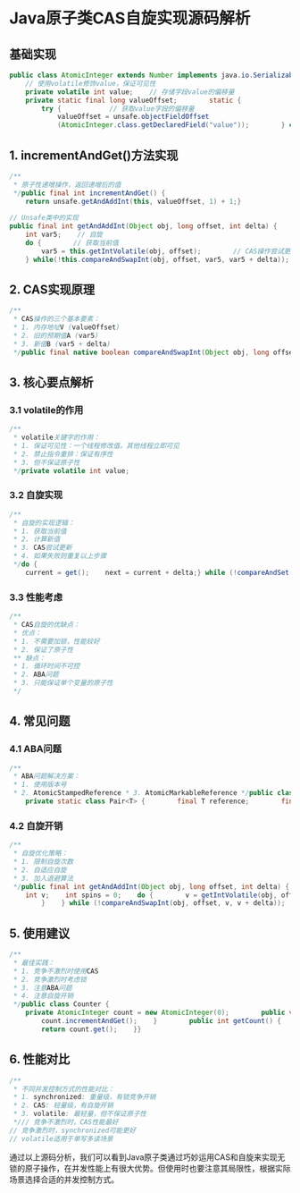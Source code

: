 # Java原子类CAS自旋实现源码解析  
  
## 基础实现  
  
```java  
public class AtomicInteger extends Number implements java.io.Serializable {  
    // 使用volatile修饰value，保证可见性  
    private volatile int value;    // 存储字段value的偏移量  
    private static final long valueOffset;        static {  
        try {            // 获取value字段的偏移量  
            valueOffset = unsafe.objectFieldOffset
            (AtomicInteger.class.getDeclaredField("value"));        } catch (Exception ex) { throw new Error(ex); }    }}  
```  
  
## 1. incrementAndGet()方法实现  
  
```java  
/**  
 * 原子性递增操作，返回递增后的值  
 */public final int incrementAndGet() {  
    return unsafe.getAndAddInt(this, valueOffset, 1) + 1;}  
  
// Unsafe类中的实现  
public final int getAndAddInt(Object obj, long offset, int delta) {  
    int var5;    // 自旋  
    do {        // 获取当前值  
        var5 = this.getIntVolatile(obj, offset);        // CAS操作尝试更新  
    } while(!this.compareAndSwapInt(obj, offset, var5, var5 + delta));    return var5;}  
```  
  
## 2. CAS实现原理  
  
```java  
/**  
 * CAS操作的三个基本要素：  
 * 1. 内存地址V (valueOffset)  
 * 2. 旧的预期值A (var5)  
 * 3. 新值B (var5 + delta)  
 */public final native boolean compareAndSwapInt(Object obj, long offset, int expect, int update);  
```  
  
## 3. 核心要点解析  
  
### 3.1 volatile的作用  
  
```java  
/**  
 * volatile关键字的作用：  
 * 1. 保证可见性：一个线程修改值，其他线程立即可见  
 * 2. 禁止指令重排：保证有序性  
 * 3. 但不保证原子性  
 */private volatile int value;  
```  
  
### 3.2 自旋实现  
  
```java  
/**  
 * 自旋的实现逻辑：  
 * 1. 获取当前值  
 * 2. 计算新值  
 * 3. CAS尝试更新  
 * 4. 如果失败则重复以上步骤  
 */do {  
    current = get();    next = current + delta;} while (!compareAndSet(current, next));  
```  
  
### 3.3 性能考虑  
  
```java  
/**  
 * CAS自旋的优缺点：  
 * 优点：  
 * 1. 不需要加锁，性能较好  
 * 2. 保证了原子性  
 ** 缺点：  
 * 1. 循环时间不可控  
 * 2. ABA问题  
 * 3. 只能保证单个变量的原子性  
 */  
```  
  
## 4. 常见问题  
  
### 4.1 ABA问题  
  
```java  
/**  
 * ABA问题解决方案：  
 * 1. 使用版本号  
 * 2. AtomicStampedReference * 3. AtomicMarkableReference */public class AtomicStampedReference<V> {  
    private static class Pair<T> {        final T reference;        final int stamp;        private Pair(T reference, int stamp) {            this.reference = reference;            this.stamp = stamp;        }    }}  
```  
  
### 4.2 自旋开销  
  
```java  
/**  
 * 自旋优化策略：  
 * 1. 限制自旋次数  
 * 2. 自适应自旋  
 * 3. 加入退避算法  
 */public final int getAndAddInt(Object obj, long offset, int delta) {  
    int v;    int spins = 0;    do {        v = getIntVolatile(obj, offset);        if (spins++ > SPIN_LIMIT) {            Thread.yield(); // 让出CPU  
        }    } while (!compareAndSwapInt(obj, offset, v, v + delta));    return v;}  
```  
  
## 5. 使用建议  
  
```java  
/**  
 * 最佳实践：  
 * 1. 竞争不激烈时使用CAS  
 * 2. 竞争激烈时考虑锁  
 * 3. 注意ABA问题  
 * 4. 注意自旋开销  
 */public class Counter {  
    private AtomicInteger count = new AtomicInteger(0);        public void increment() {  
        count.incrementAndGet();    }        public int getCount() {  
        return count.get();    }}  
```  
  
## 6. 性能对比  
  
```java  
/**  
 * 不同并发控制方式的性能对比：  
 * 1. synchronized: 重量级，有锁竞争开销  
 * 2. CAS: 轻量级，有自旋开销  
 * 3. volatile: 最轻量，但不保证原子性  
 */// 竞争不激烈时，CAS性能最好  
// 竞争激烈时，synchronized可能更好  
// volatile适用于单写多读场景  
```  
  
通过以上源码分析，我们可以看到Java原子类通过巧妙运用CAS和自旋来实现无锁的原子操作，在并发性能上有很大优势。但使用时也要注意其局限性，根据实际场景选择合适的并发控制方式。